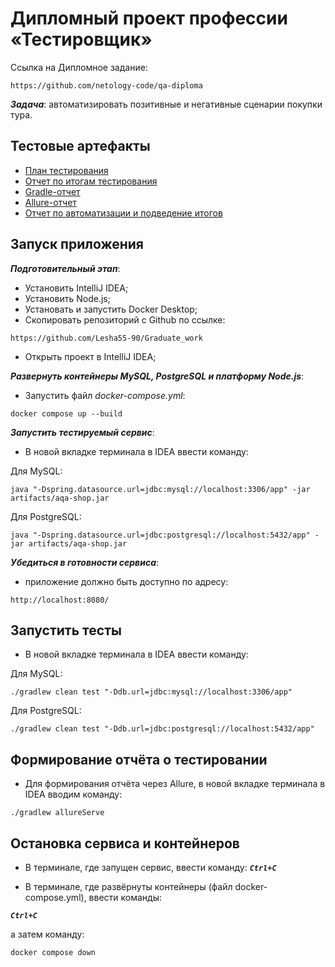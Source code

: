 # Дипломный проект профессии «Тестировщик»
Ссылка на Дипломное задание: 

```
https://github.com/netology-code/qa-diploma
```

***Задача***: автоматизировать позитивные и негативные сценарии покупки тура.

## Тестовые артефакты
- [План тестирования](https://github.com/Lesha55-90/Graduate_work/blob/main/documents/Plan.md)
- [Отчет по итогам тестирования](https://github.com/Lesha55-90/Graduate_work/blob/main/documents/Report.md)
- [Gradle-отчет](https://github.com/Lesha55-90/Graduate_work/blob/main/documents/images/Gradle_Report.png)
- [Allure-отчет](https://github.com/Lesha55-90/Graduate_work/blob/main/documents/images/Allure_Report.png)
- [Отчет по автоматизации и подведение итогов](https://github.com/Lesha55-90/Graduate_work/blob/main/documents/Summary_and_Auto.md)


## Запуск приложения

***Подготовительный этап***:
- Установить IntelliJ IDEA;
- Установить Node.js;
- Установать и запустить Docker Desktop; 
- Скопировать репозиторий с Github по ссылке: 
```
https://github.com/Lesha55-90/Graduate_work
```
- Открыть проект в IntelliJ IDEA;


***Развернуть контейнеры MySQL, PostgreSQL и платформу Node.js***:
- Запустить файл *docker-compose.yml*:
```
docker compose up --build
```

***Запустить тестируемый сервис***:
- В новой вкладке терминала в IDEA ввести команду:
  
Для MySQL:
```
java "-Dspring.datasource.url=jdbc:mysql://localhost:3306/app" -jar artifacts/aqa-shop.jar
```

Для PostgreSQL:
```
java "-Dspring.datasource.url=jdbc:postgresql://localhost:5432/app" -jar artifacts/aqa-shop.jar
```
   
   
 ***Убедиться в готовности сервиса***:
 - приложение должно быть доступно по адресу:

```
http://localhost:8080/
```

## Запустить тесты

- В новой вкладке терминала в IDEA ввести команду:

Для MySQL:

```
./gradlew clean test "-Ddb.url=jdbc:mysql://localhost:3306/app"
```

Для PostgreSQL:

```
./gradlew clean test "-Ddb.url=jdbc:postgresql://localhost:5432/app"
```

## Формирование отчёта о тестировании
- Для формирования отчёта через Allure, в новой вкладке терминала в IDEA вводим команду:
```
./gradlew allureServe
```

## Остановка сервиса и контейнеров
- В терминале, где запущен сервис, ввести команду:
***`Ctrl+C`***

- В терминале, где развёрнуты контейнеры (файл docker-compose.yml), ввести команды:
 
***`Ctrl+C`*** 

а затем команду:

```
docker compose down
```
